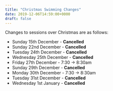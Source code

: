 ```yaml
---
title: "Christmas Swimming Changes"
date: 2019-12-06T14:59:00+0000
draft: false
---
```

Changes to sessions over Christmas are as follows:

- Sunday 15th December - **Cancelled**
- Sunday 22nd December - **Cancelled**
- Tuesday 24th December - **Cancelled**
- Wednesday 25th December - **Cancelled**
- Friday 27th December - 7:30 -> 8:30am
- Sunday 29th December - **Cancelled**
- Monday 30th December - 7:30 -> 8:30am
- Tuesday 31st December - **Cancelled**
- Wednesday 1st January - **Cancelled**

<!--more-->
